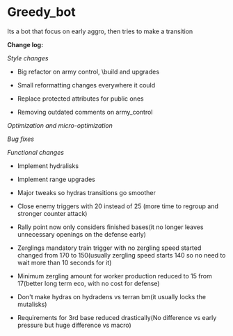 # Greedy_bot

Its a bot that focus on early aggro, then tries to make a transition

**Change log:**

_Style changes_

- Big refactor on army control, \build and upgrades
 
- Small reformatting changes everywhere it could

- Replace protected attributes for public ones

- Removing outdated comments on army_control

_Optimization and micro-optimization_ 

 _Bug fixes_ 
 
_Functional changes_

- Implement hydralisks 

- Implement range upgrades

- Major tweaks so hydras transitions go smoother 

- Close enemy triggers with 20 instead of 25 (more time to regroup and stronger counter attack)

- Rally point now only considers finished bases(it no longer leaves unnecessary openings on the defense early) 

- Zerglings mandatory train trigger with no zergling speed started changed from 170 to 150(usually zergling speed starts
140 so no need to wait more than 10 seconds for it)

- Minimum zergling amount for worker production reduced to 15 from 17(better long term eco, with no cost for defense)

- Don't make hydras on hydradens vs terran bm(it usually locks the mutalisks)

- Requirements for 3rd base reduced drastically(No difference vs early pressure but huge difference vs macro)

